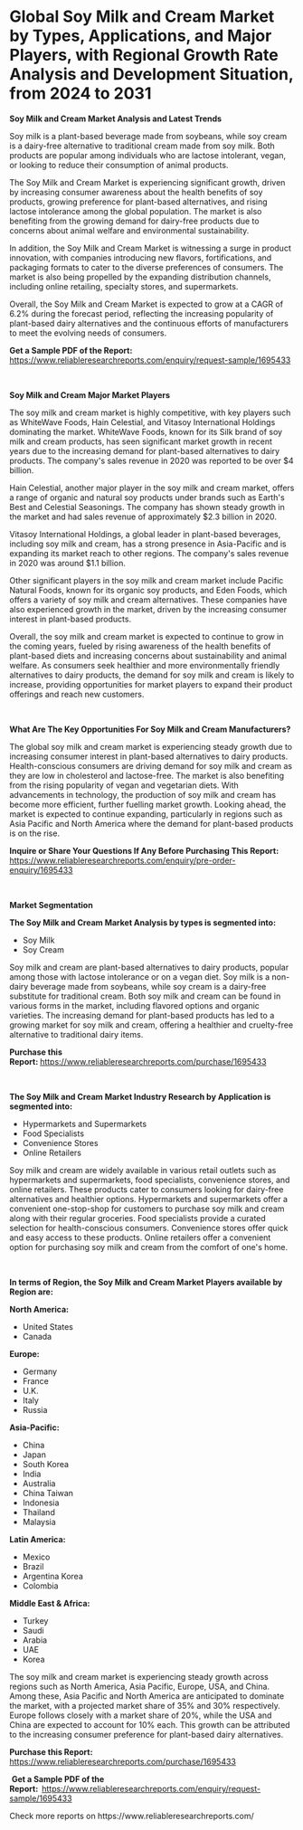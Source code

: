<p><h1>Global Soy Milk and Cream Market by Types, Applications, and Major Players, with Regional Growth Rate Analysis and Development Situation, from 2024 to 2031</h1></p><p><strong>Soy Milk and Cream Market Analysis and Latest Trends</strong></p>
<p><p>Soy milk is a plant-based beverage made from soybeans, while soy cream is a dairy-free alternative to traditional cream made from soy milk. Both products are popular among individuals who are lactose intolerant, vegan, or looking to reduce their consumption of animal products.</p><p>The Soy Milk and Cream Market is experiencing significant growth, driven by increasing consumer awareness about the health benefits of soy products, growing preference for plant-based alternatives, and rising lactose intolerance among the global population. The market is also benefiting from the growing demand for dairy-free products due to concerns about animal welfare and environmental sustainability.</p><p>In addition, the Soy Milk and Cream Market is witnessing a surge in product innovation, with companies introducing new flavors, fortifications, and packaging formats to cater to the diverse preferences of consumers. The market is also being propelled by the expanding distribution channels, including online retailing, specialty stores, and supermarkets.</p><p>Overall, the Soy Milk and Cream Market is expected to grow at a CAGR of 6.2% during the forecast period, reflecting the increasing popularity of plant-based dairy alternatives and the continuous efforts of manufacturers to meet the evolving needs of consumers.</p></p>
<p><strong>Get a Sample PDF of the Report:&nbsp;</strong> <a href="https://www.reliableresearchreports.com/enquiry/request-sample/1695433">https://www.reliableresearchreports.com/enquiry/request-sample/1695433</a></p>
<p>&nbsp;</p>
<p><strong>Soy Milk and Cream Major Market Players</strong></p>
<p><p>The soy milk and cream market is highly competitive, with key players such as WhiteWave Foods, Hain Celestial, and Vitasoy International Holdings dominating the market. WhiteWave Foods, known for its Silk brand of soy milk and cream products, has seen significant market growth in recent years due to the increasing demand for plant-based alternatives to dairy products. The company's sales revenue in 2020 was reported to be over $4 billion.</p><p>Hain Celestial, another major player in the soy milk and cream market, offers a range of organic and natural soy products under brands such as Earth's Best and Celestial Seasonings. The company has shown steady growth in the market and had sales revenue of approximately $2.3 billion in 2020.</p><p>Vitasoy International Holdings, a global leader in plant-based beverages, including soy milk and cream, has a strong presence in Asia-Pacific and is expanding its market reach to other regions. The company's sales revenue in 2020 was around $1.1 billion.</p><p>Other significant players in the soy milk and cream market include Pacific Natural Foods, known for its organic soy products, and Eden Foods, which offers a variety of soy milk and cream alternatives. These companies have also experienced growth in the market, driven by the increasing consumer interest in plant-based products.</p><p>Overall, the soy milk and cream market is expected to continue to grow in the coming years, fueled by rising awareness of the health benefits of plant-based diets and increasing concerns about sustainability and animal welfare. As consumers seek healthier and more environmentally friendly alternatives to dairy products, the demand for soy milk and cream is likely to increase, providing opportunities for market players to expand their product offerings and reach new customers.</p></p>
<p>&nbsp;</p>
<p><strong>What Are The Key Opportunities For Soy Milk and Cream Manufacturers?</strong></p>
<p><p>The global soy milk and cream market is experiencing steady growth due to increasing consumer interest in plant-based alternatives to dairy products. Health-conscious consumers are driving demand for soy milk and cream as they are low in cholesterol and lactose-free. The market is also benefiting from the rising popularity of vegan and vegetarian diets. With advancements in technology, the production of soy milk and cream has become more efficient, further fuelling market growth. Looking ahead, the market is expected to continue expanding, particularly in regions such as Asia Pacific and North America where the demand for plant-based products is on the rise.</p></p>
<p><strong>Inquire or Share Your Questions If Any Before Purchasing This Report:</strong> <a href="https://www.reliableresearchreports.com/enquiry/pre-order-enquiry/1695433">https://www.reliableresearchreports.com/enquiry/pre-order-enquiry/1695433</a></p>
<p>&nbsp;</p>
<p><strong>Market Segmentation</strong></p>
<p><strong>The Soy Milk and Cream Market Analysis by types is segmented into:</strong></p>
<p><ul><li>Soy Milk</li><li>Soy Cream</li></ul></p>
<p><p>Soy milk and cream are plant-based alternatives to dairy products, popular among those with lactose intolerance or on a vegan diet. Soy milk is a non-dairy beverage made from soybeans, while soy cream is a dairy-free substitute for traditional cream. Both soy milk and cream can be found in various forms in the market, including flavored options and organic varieties. The increasing demand for plant-based products has led to a growing market for soy milk and cream, offering a healthier and cruelty-free alternative to traditional dairy items.</p></p>
<p><strong>Purchase this Report:&nbsp;</strong><a href="https://www.reliableresearchreports.com/purchase/1695433">https://www.reliableresearchreports.com/purchase/1695433</a></p>
<p>&nbsp;</p>
<p><strong>The Soy Milk and Cream Market Industry Research by Application is segmented into:</strong></p>
<p><ul><li>Hypermarkets and Supermarkets</li><li>Food Specialists</li><li>Convenience Stores</li><li>Online Retailers</li></ul></p>
<p><p>Soy milk and cream are widely available in various retail outlets such as hypermarkets and supermarkets, food specialists, convenience stores, and online retailers. These products cater to consumers looking for dairy-free alternatives and healthier options. Hypermarkets and supermarkets offer a convenient one-stop-shop for customers to purchase soy milk and cream along with their regular groceries. Food specialists provide a curated selection for health-conscious consumers. Convenience stores offer quick and easy access to these products. Online retailers offer a convenient option for purchasing soy milk and cream from the comfort of one's home.</p></p>
<p>&nbsp;</p>
<p><strong>In terms of Region, the Soy Milk and Cream Market Players available by Region are:</strong></p>
<p>
    <p> <strong> North America: </strong>
        <ul>
            <li>United States</li>
            <li>Canada</li>
        </ul>
        </p> 
    <p> <strong> Europe: </strong>
        <ul>
            <li>Germany</li>
            <li>France</li>
            <li>U.K.</li>
            <li>Italy</li>
            <li>Russia</li>
        </ul>
        </p> 
    <p> <strong> Asia-Pacific: </strong>
        <ul>
            <li>China</li>
            <li>Japan</li>
            <li>South Korea</li>
            <li>India</li>
            <li>Australia</li>
            <li>China Taiwan</li>
            <li>Indonesia</li>
            <li>Thailand</li>
            <li>Malaysia</li>
        </ul>
        </p> 
    <p> <strong> Latin America: </strong>
        <ul>
            <li>Mexico</li>
            <li>Brazil</li>
            <li>Argentina Korea</li>
            <li>Colombia</li>
        </ul>
        </p> 
    <p> <strong> Middle East & Africa: </strong>
        <ul>
            <li>Turkey</li>
            <li>Saudi</li>
            <li>Arabia</li>
            <li>UAE</li>
            <li>Korea</li>
        </ul>
    </p>
    </p>
<p><p>The soy milk and cream market is experiencing steady growth across regions such as North America, Asia Pacific, Europe, USA, and China. Among these, Asia Pacific and North America are anticipated to dominate the market, with a projected market share of 35% and 30% respectively. Europe follows closely with a market share of 20%, while the USA and China are expected to account for 10% each. This growth can be attributed to the increasing consumer preference for plant-based dairy alternatives.</p></p>
<p><strong>Purchase this Report: </strong><a href="https://www.reliableresearchreports.com/purchase/1695433">https://www.reliableresearchreports.com/purchase/1695433</a></p>
<p>&nbsp;<strong>Get a Sample PDF of the Report:&nbsp;&nbsp;</strong><a href="https://www.reliableresearchreports.com/enquiry/request-sample/1695433">https://www.reliableresearchreports.com/enquiry/request-sample/1695433</a></p>
<p><strong></strong></p>
<p>Check more reports on https://www.reliableresearchreports.com/</p>